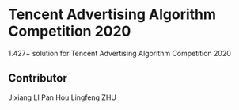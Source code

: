 # Tencent Advertising Algorithm Competition 2020
1.427+ solution for Tencent Advertising Algorithm Competition 2020

## Contributor 
Jixiang LI
Pan Hou
Lingfeng ZHU
